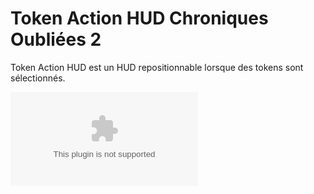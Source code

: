 # Token Action HUD Chroniques Oubliées 2

Token Action HUD est un HUD repositionnable lorsque des tokens sont sélectionnés.

![Downloads](https://img.shields.io/github/downloads/LionelLalande/fvtt-token-action-hud-co2e/module.zip?color=2b82fc&label=DOWNLOADS&style=for-the-badge)
